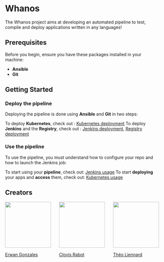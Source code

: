 # Whanos

The Whanos project aims at developing an automated pipeline to test, compile and deploy applications written in any languages!

## Prerequisites

Before you begin, ensure you have these packages installed in your machine:
- **Ansible**
- **Git**

## Getting Started

### Deploy the pipeline
Deploying the pipeline is done using **Ansible** and **Git** in two steps:

To deploy **Kubernetes**, check out : [Kubernetes deployment](Kubernetes/Kubernetes%20deployment.md)
To deploy **Jenkins** and the **Registry**, check out : [Jenkins deployment](Jenkins/Jenkins%20deployment.md), [Registry deployment](Registry/Registry%20deployment.md)

### Use the pipeline
To use the pipeline, you must understand how to configure your repo and how to launch the Jenkins job:

To start using your **pipeline**, check out: [Jenkins usage](Jenkins/Jenkins%20usage.md)
To start **deploying** your apps and **access** them, check out: [Kubernetes usage](Kubernetes/Kubernetes%20usage.md)

## Creators

<div style="display: flex; justify-content: space-between;">
    <a href="https://github.com/EstusSipper">
        <img src="https://media.licdn.com/dms/image/C4E03AQF6AIitN8q7cg/profile-displayphoto-shrink_400_400/0/1651531289334?e=1703721600&v=beta&t=nCsDz0wBgls-nLvLAzpAZqELOfTItPVJtoWJwRtmSGk" width="150" height="150">
        <p>Erwan Gonzales</p>
    </a>
    <a href="https://github.com/rclovis">
        <img src="https://avatars.githubusercontent.com/u/91875893?v=4" width="150" height="150">
        <p>Clovis Rabot</p>
    </a>
    <a href="https://github.com/TotoFunki">
        <img src="https://media.licdn.com/dms/image/D4E03AQF5p--YcDCWoQ/profile-displayphoto-shrink_800_800/0/1697809819173?e=1706745600&v=beta&t=FIEWA66x7PpYe9ZfTns7dk1rxuWL16BEAU34tHwqS0Q" width="150" height="150">
        <p>Théo Liennard</p>
    </a>
</div>
